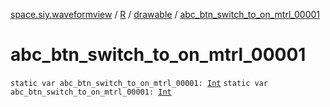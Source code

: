 [space.siy.waveformview](../../index.md) / [R](../index.md) / [drawable](index.md) / [abc_btn_switch_to_on_mtrl_00001](./abc_btn_switch_to_on_mtrl_00001.md)

# abc_btn_switch_to_on_mtrl_00001

`static var abc_btn_switch_to_on_mtrl_00001: `[`Int`](https://kotlinlang.org/api/latest/jvm/stdlib/kotlin/-int/index.html)
`static var abc_btn_switch_to_on_mtrl_00001: `[`Int`](https://kotlinlang.org/api/latest/jvm/stdlib/kotlin/-int/index.html)